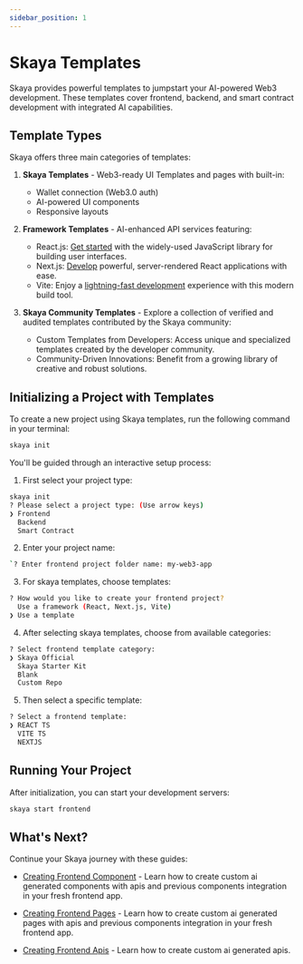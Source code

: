 ```yaml
---
sidebar_position: 1
---
```


# Skaya Templates

Skaya provides powerful templates to jumpstart your AI-powered Web3 development. These templates cover frontend, backend, and smart contract development with integrated AI capabilities.

## Template Types

Skaya offers three main categories of templates:

1. **Skaya Templates** - Web3-ready UI Templates and pages with built-in:
   - Wallet connection (Web3.0 auth)
   - AI-powered UI components
   - Responsive layouts

2. **Framework Templates** - AI-enhanced API services featuring:
   - React.js: [Get started](/docs/skaya-frontend/Init/Reactjs) with the widely-used JavaScript library for building user interfaces.
   - Next.js: [Develop](/docs/skaya-frontend/Init/Nextjs) powerful, server-rendered React applications with ease.
   - Vite: Enjoy a [lightning-fast development](https://vite.dev/) experience with this modern build tool.

3. **Skaya Community Templates** - Explore a collection of verified and audited templates contributed by the Skaya community:
   - Custom Templates from Developers: Access unique and specialized templates created by the developer community.
   - Community-Driven Innovations: Benefit from a growing library of creative and robust solutions.

## Initializing a Project with Templates

To create a new project using Skaya templates, run the following command in your terminal:

```bash
skaya init
```

You'll be guided through an interactive setup process:

1. First select your project type:
```bash
skaya init
? Please select a project type: (Use arrow keys)
❯ Frontend
  Backend
  Smart Contract
```
2. Enter your project name:
```bash
`? Enter frontend project folder name: my-web3-app
```
3. For skaya templates, choose templates:
```bash
? How would you like to create your frontend project?
  Use a framework (React, Next.js, Vite) 
❯ Use a template
```

4. After selecting skaya templates, choose from available categories:
```bash
? Select frontend template category:
❯ Skaya Official
  Skaya Starter Kit
  Blank
  Custom Repo
```

5. Then select a specific template:
```bash
? Select a frontend template:
❯ REACT TS
  VITE TS
  NEXTJS
```

## Running Your Project

After initialization, you can start your development servers:

```bash
skaya start frontend
```


## What's Next?

Continue your Skaya journey with these guides:

- [Creating Frontend Component](/docs/skaya-frontend/Create/Component) - Learn how to create custom ai generated components with apis and previous components integration in your fresh frontend app.

- [Creating Frontend Pages](/docs/skaya-frontend/Create/Page) - Learn how to create custom ai generated pages with apis and previous components integration in your fresh frontend app.


- [Creating Frontend Apis](/docs/skaya-frontend/Create/Api) - Learn how to create custom ai generated apis.

